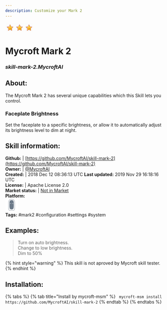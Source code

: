 ```yaml
---    
description: Customize your Mark 2  
---    
```

![](../.gitbook/assets/star.png)![](../.gitbook/assets/star.png)![](../.gitbook/assets/star.png)  
# Mycroft Mark 2  
### _skill-mark-2.MycroftAI_  
## About:  
The Mycroft Mark 2 has several unique capabilities which this Skill lets you
control.

###  Faceplate Brightness
Set the faceplate to a specific brightness, or allow it to automatically adjust
its brightness level to dim at night.

## Skill information:  
**Github:** | [https://github.com/MycroftAI/skill-mark-2](https://github.com/MycroftAI/skill-mark-2)  
**Owner:** | [@MycroftAI](https://github.com/MycroftAI)  
**Created:** | 2018 Dec 12 08:36:13 UTC  **Last updated:** 2019 Nov 29 16:18:16 UTC  
**License:** | Apache License 2.0  
**Market status:** | [Not in Market](https://market.mycroft.ai/skill/)  
**Platform:**  
 ![](../.gitbook/assets/mark-2-icon.png)   
**Tags:** \#mark2 \#configuration \#settings \#system   
## Examples:  
> Turn on auto brightness.  
> Change to low brightness.  
> Dim to 50%  
  
{% hint style="warning" %}
This skill is not aproved by Mycroft skill tester.
{% endhint %}
    
## Installation:  
{% tabs %}
{% tab title="Install by mycroft-msm" %}
``` mycroft-msm install https://github.com/MycroftAI/skill-mark-2```
{% endtab %}
  {% endtabs %}
  